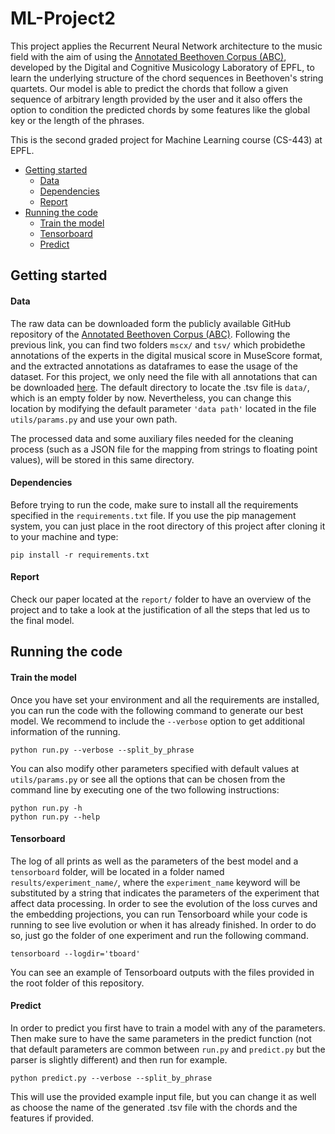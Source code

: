 # ML-Project2

This project applies the Recurrent Neural Network architecture to the music field with the aim of using the [Annotated Beethoven Corpus (ABC)](https://github.com/DCMLab/ABC), developed by the Digital and Cognitive Musicology Laboratory of EPFL, to learn the underlying structure of the chord sequences in Beethoven's string quartets. Our model is able to predict the chords that follow a given sequence of arbitrary length provided by the user and it also offers the option to condition the predicted chords by some features like the global key or the length of the phrases.

This is the second graded project for Machine Learning course (CS-443) at EPFL.

* [Getting started](#getting-started)
    * [Data](#data)
    * [Dependencies](#dependencies)
    * [Report](#report)
* [Running the code](#running-the-code)
    * [Train the model](#train-the-model)
    * [Tensorboard](#tensorboard)
    * [Predict](#predict)

## Getting started
#### Data
The raw data can be downloaded form the publicly available GitHub repository of the [Annotated Beethoven Corpus (ABC)](https://github.com/DCMLab/ABC/data). Following the previous link, you can find two folders `mscx/` and `tsv/` which probidethe annotations of the experts in the digital musical score in MuseScore format, and the extracted annotations as dataframes to ease the usage of the dataset. For this project, we only need the file with all annotations that can be downloaded [here](https://github.com/DCMLab/ABC/blob/master/data/all_annotations.tsv). The default directory to locate the .tsv file is `data/`, which is an empty folder by now. Nevertheless, you can change this location by modifying the default parameter `'data path'` located in the file `utils/params.py` and use your own path.

The processed data and some auxiliary files needed for the cleaning process (such as a JSON file for the mapping from strings to floating point values), will be stored in this same directory.

#### Dependencies
Before trying to run the code, make sure to install all the requirements specified in the `requirements.txt` file. If you use the pip management system, you can just place in the root directory of this project after cloning it to your machine and type:

    pip install -r requirements.txt

#### Report
Check our paper located at the `report/` folder to have an overview of the project and to take a look at the justification of all the steps that led us to the final model.

## Running the code
#### Train the model
Once you have set your environment and all the requirements are installed, you can run the code with the following command to generate our best model. We recommend to include the `--verbose` option to get additional information of the running.

    python run.py --verbose --split_by_phrase

You can also modify other parameters specified with default values at `utils/params.py` or see all the options that can be chosen from the command line by executing one of the two following instructions:

    python run.py -h
    python run.py --help

#### Tensorboard
The log of all prints as well as the parameters of the best model and a `tensorboard` folder, will be located in a folder named `results/experiment_name/`, where the `experiment_name` keyword will be substituted by a string that indicates the parameters of the experiment that affect data processing. In order to see the evolution of the loss curves and the embedding projections, you can run Tensorboard while your code is running to see live evolution or when it has already finished. In order to do so, just go the folder of one experiment and run the following command.

    tensorboard --logdir='tboard'

You can see an example of Tensorboard outputs with the files provided in the root folder of this repository.

#### Predict
In order to predict you first have to train a model with any of the parameters. Then make sure to have the same parameters in the predict function (not that default parameters are common between `run.py` and `predict.py` but the parser is slightly different) and then run for example.

    python predict.py --verbose --split_by_phrase

This will use the provided example input file, but you can change it as well as choose the name of the generated .tsv file with the chords and the features if provided.
